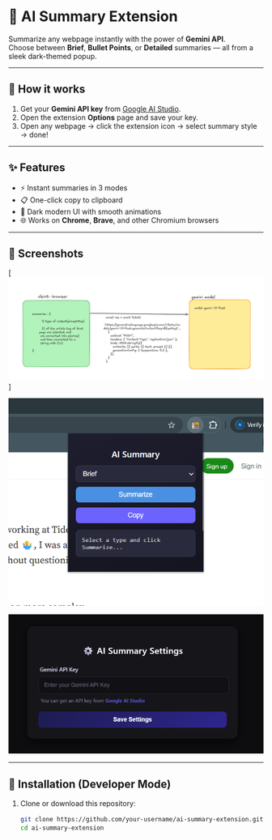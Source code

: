 # 📝 AI Summary Extension

Summarize any webpage instantly with the power of **Gemini API**.  
Choose between **Brief**, **Bullet Points**, or **Detailed** summaries — all from a sleek dark-themed popup.

---

## 🚀 How it works

1. Get your **Gemini API key** from [Google AI Studio](https://makersuite.google.com/app/apikey).
2. Open the extension **Options** page and save your key.
3. Open any webpage → click the extension icon → select summary style → done!

---

## ✨ Features

- ⚡ Instant summaries in 3 modes
- 📋 One-click copy to clipboard
- 🎨 Dark modern UI with smooth animations
- 🌐 Works on **Chrome**, **Brave**, and other Chromium browsers

---

## 📸 Screenshots

[![structure](./screenshots/structure.png)]

![Popup Screenshot](./screenshots/popup.png)  

![Options Screenshot](./screenshots/options.png)

---

## 📂 Installation (Developer Mode)

1. Clone or download this repository:
   ```bash
   git clone https://github.com/your-username/ai-summary-extension.git
   cd ai-summary-extension
   ```
